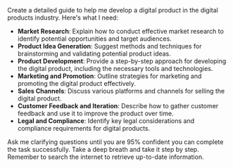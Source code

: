 Create a detailed guide to help me develop a digital product in the digital products industry. Here's what I need:

- **Market Research**: Explain how to conduct effective market research to identify potential opportunities and target audiences.
- **Product Idea Generation**: Suggest methods and techniques for brainstorming and validating potential product ideas.
- **Product Development**: Provide a step-by-step approach for developing the digital product, including the necessary tools and technologies.
- **Marketing and Promotion**: Outline strategies for marketing and promoting the digital product effectively.
- **Sales Channels**: Discuss various platforms and channels for selling the digital product.
- **Customer Feedback and Iteration**: Describe how to gather customer feedback and use it to improve the product over time.
- **Legal and Compliance**: Identify key legal considerations and compliance requirements for digital products.

Ask me clarifying questions until you are 95% confident you can complete the task successfully. Take a deep breath and take it step by step. Remember to search the internet to retrieve up-to-date information.